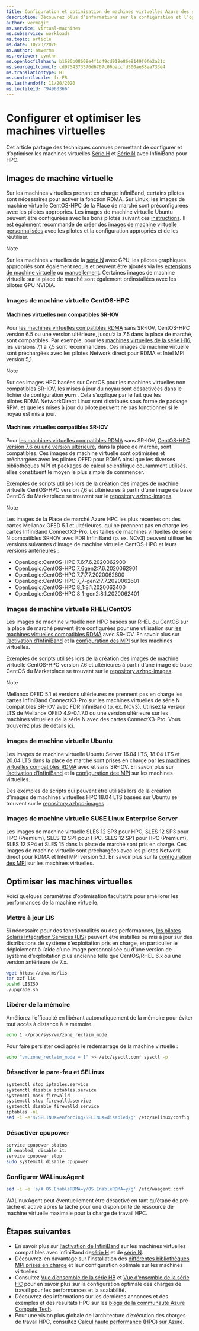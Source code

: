 ```yaml
---
title: Configuration et optimisation de machines virtuelles Azure des séries H et N avec InfiniBand
description: Découvrez plus d’informations sur la configuration et l’optimisation des machines virtuelles Série H et Série N avec InfiniBand pour HPC.
author: vermagit
ms.service: virtual-machines
ms.subservice: workloads
ms.topic: article
ms.date: 10/23/2020
ms.author: amverma
ms.reviewer: cynthn
ms.openlocfilehash: b1686b08608e4f1c49cd918e86e8149f0fe2a21c
ms.sourcegitcommit: cd9754373576d6767c06baccfd500ae88ea733e4
ms.translationtype: HT
ms.contentlocale: fr-FR
ms.lasthandoff: 11/20/2020
ms.locfileid: "94963366"
---
```

# <a name="configure-and-optimize-vms"></a>Configurer et optimiser les machines virtuelles

Cet article partage des techniques connues permettant de configurer et d’optimiser les machines virtuelles [Série H](../../sizes-hpc.md) et [Série N](../../sizes-gpu.md) avec InfiniBand pour HPC.

## <a name="vm-images"></a>Images de machine virtuelle
Sur les machines virtuelles prenant en charge InfiniBand, certains pilotes sont nécessaires pour activer la fonction RDMA. Sur Linux, les images de machine virtuelle CentOS-HPC de la Place de marché sont préconfigurées avec les pilotes appropriés. Les images de machine virtuelle Ubuntu peuvent être configurées avec les bons pilotes suivant ces [instructions](https://techcommunity.microsoft.com/t5/azure-compute/configuring-infiniband-for-ubuntu-hpc-and-gpu-vms/ba-p/1221351). Il est également recommandé de créer des [images de machine virtuelle personnalisées](../../linux/tutorial-custom-images.md) avec les pilotes et la configuration appropriés et de les réutiliser.

> [!NOTE]
> Sur les machines virtuelles de la [série N](../../sizes-gpu.md) avec GPU, les pilotes graphiques appropriés sont également requis et peuvent être ajoutés via les [extensions de machine virtuelle](../../extensions/hpccompute-gpu-linux.md) ou [manuellement](../../linux/n-series-driver-setup.md). Certaines images de machine virtuelle sur la place de marché sont également préinstallées avec les pilotes GPU NVIDIA.

### <a name="centos-hpc-vm-images"></a>Images de machine virtuelle CentOS-HPC

#### <a name="non-sr-iov-enabled-vms"></a>Machines virtuelles non compatibles SR-IOV
Pour [les machines virtuelles compatibles RDMA](../../sizes-hpc.md#rdma-capable-instances) sans SR-IOV, CentOS-HPC version 6.5 ou une version ultérieure, jusqu’à la 7.5 dans la place de marché, sont compatibles. Par exemple, pour les [machines virtuelles de la série H16](../../h-series.md), les versions 7,1 à 7,5 sont recommandées. Ces images de machine virtuelle sont préchargées avec les pilotes Network direct pour RDMA et Intel MPI version 5,1.

> [!NOTE]
> Sur ces images HPC basées sur CentOS pour les machines virtuelles non compatibles SR-IOV, les mises à jour du noyau sont désactivées dans le fichier de configuration **yum** . Cela s’explique par le fait que les pilotes RDMA NetworkDirect Linux sont distribués sous forme de package RPM, et que les mises à jour du pilote peuvent ne pas fonctionner si le noyau est mis à jour.

#### <a name="sr-iov-enabled-vms"></a>Machines virtuelles compatibles SR-IOV
  Pour [les machines virtuelles compatibles RDMA](../../sizes-hpc.md#rdma-capable-instances) sans SR-IOV, [CentOS-HPC version 7.6 ou une version ultérieure](https://techcommunity.microsoft.com/t5/Azure-Compute/CentOS-HPC-VM-Image-for-SR-IOV-enabled-Azure-HPC-VMs/ba-p/665557), dans la place de marché, sont compatibles. Ces images de machine virtuelle sont optimisées et préchargées avec les pilotes OFED pour RDMA ainsi que les diverses bibliothèques MPI et packages de calcul scientifique couramment utilisés. elles constituent le moyen le plus simple de commencer.

  Exemples de scripts utilisés lors de la création des images de machine virtuelle CentOS-HPC version 7,6 et ultérieures à partir d’une image de base CentOS du Marketplace se trouvent sur le [repository azhpc-images](https://github.com/Azure/azhpc-images/tree/master/centos).
  
  > [!NOTE] 
  > Les images de la Place de marché Azure HPC les plus récentes ont des cartes Mellanox OFED 5.1 et ultérieures, qui ne prennent pas en charge les cartes InfiniBand ConnectX3-Pro. Les tailles de machines virtuelles de série N compatibles SR-IOV avec FDR InfiniBand (p. ex. NCv3) peuvent utiliser les versions suivantes d’image de machine virtuelle CentOS-HPC et leurs versions antérieures :
  >- OpenLogic:CentOS-HPC:7.6:7.6.2020062900
  >- OpenLogic:CentOS-HPC:7_6gen2:7.6.2020062901
  >- OpenLogic:CentOS-HPC:7.7:7.7.2020062600
  >- OpenLogic:CentOS-HPC:7_7-gen2:7.7.2020062601
  >- OpenLogic:CentOS-HPC:8_1:8.1.2020062400
  >- OpenLogic:CentOS-HPC:8_1-gen2:8.1.2020062401


### <a name="rhelcentos-vm-images"></a>Images de machine virtuelle RHEL/CentOS
Les images de machine virtuelle non HPC basées sur RHEL ou CentOS sur la place de marché peuvent être configurées pour une utilisation sur [les machines virtuelles compatibles RDMA](../../sizes-hpc.md#rdma-capable-instances) avec SR-IOV. En savoir plus sur [l’activation d’InfiniBand](enable-infiniband.md) et la [configuration des MPI](setup-mpi.md) sur les machines virtuelles.

  Exemples de scripts utilisés lors de la création des images de machine virtuelle CentOS-HPC version 7.6 et ultérieures à partir d’une image de base CentOS du Marketplace se trouvent sur le [repository azhpc-images](https://github.com/Azure/azhpc-images/tree/master/centos).
  
  > [!NOTE]
  > Mellanox OFED 5.1 et versions ultérieures ne prennent pas en charge les cartes InfiniBand ConnectX3-Pro sur les machines virtuelles de série N compatibles SR-IOV avec FDR InfiniBand (p. ex. NCv3). Utilisez la version LTS de Mellanox OFED 4.9-0.1.7.0 ou une version ultérieure sur les machines virtuelles de la série N avec des cartes ConnectX3-Pro. Vous trouverez plus de détails [ici](https://www.mellanox.com/products/infiniband-drivers/linux/mlnx_ofed).

### <a name="ubuntu-vm-images"></a>Images de machine virtuelle Ubuntu
Les images de machine virtuelle Ubuntu Server 16.04 LTS, 18.04 LTS et 20.04 LTS dans la place de marché sont prises en charge par [les machines virtuelles compatibles RDMA](../../sizes-hpc.md#rdma-capable-instances) avec et sans SR-IOV. En savoir plus sur [l’activation d’InfiniBand](enable-infiniband.md) et la [configuration dee MPI](setup-mpi.md) sur les machines virtuelles.

  Des exemples de scripts qui peuvent être utilisés lors de la création d’images de machines virtuelles HPC 18.04 LTS basées sur Ubuntu se trouvent sur le [repository azhpc-images](https://github.com/Azure/azhpc-images/tree/master/ubuntu/ubuntu-18.x/ubuntu-18.04-hpc).

### <a name="suse-linux-enterprise-server-vm-images"></a>Images de machine virtuelle SUSE Linux Enterprise Server
Les images de machine virtuelle SLES 12 SP3 pour HPC, SLES 12 SP3 pour HPC (Premium), SLES 12 SP1 pour HPC, SLES 12 SP1 pour HPC (Premium), SLES 12 SP4 et SLES 15 dans la place de marché sont pris en charge. Ces images de machine virtuelle sont préchargées avec les pilotes Network direct pour RDMA et Intel MPI version 5.1. En savoir plus sur la [configuration des MPI](setup-mpi.md) sur les machines virtuelles.

## <a name="optimize-vms"></a>Optimiser les machines virtuelles

Voici quelques paramètres d’optimisation facultatifs pour améliorer les performances de la machine virtuelle.

### <a name="update-lis"></a>Mettre à jour LIS

Si nécessaire pour des fonctionnalités ou des performances, [les pilotes Solaris Integration Services (LIS)](../../linux/endorsed-distros.md) peuvent être installés ou mis à jour sur des distributions de système d’exploitation pris en charge, en particulier le déploiement à l’aide d’une image personnalisée ou d’une version de système d’exploitation plus ancienne telle que CentOS/RHEL 6.x ou une version antérieure de 7.x.

```bash
wget https://aka.ms/lis
tar xzf lis
pushd LISISO
./upgrade.sh
```

### <a name="reclaim-memory"></a>Libérer de la mémoire

Améliorez l’efficacité en libérant automatiquement de la mémoire pour éviter tout accès à distance à la mémoire.

```bash
echo 1 >/proc/sys/vm/zone_reclaim_mode
```

Pour faire persister ceci après le redémarrage de la machine virtuelle :

```bash
echo "vm.zone_reclaim_mode = 1" >> /etc/sysctl.conf sysctl -p
```

### <a name="disable-firewall-and-selinux"></a>Désactiver le pare-feu et SELinux

```bash
systemctl stop iptables.service
systemctl disable iptables.service
systemctl mask firewalld
systemctl stop firewalld.service
systemctl disable firewalld.service
iptables -nL
sed -i -e's/SELINUX=enforcing/SELINUX=disabled/g' /etc/selinux/config
```

### <a name="disable-cpupower"></a>Désactiver cpupower

```bash
service cpupower status
if enabled, disable it:
service cpupower stop
sudo systemctl disable cpupower
```

### <a name="configure-walinuxagent"></a>Configurer WALinuxAgent

```bash
sed -i -e 's/# OS.EnableRDMA=y/OS.EnableRDMA=y/g' /etc/waagent.conf
```
WALinuxAgent peut éventuellement être désactivé en tant qu’étape de pré-tâche et activé après la tâche pour une disponibilité de ressource de machine virtuelle maximale pour la charge de travail HPC.


## <a name="next-steps"></a>Étapes suivantes

- En savoir plus sur [l’activation de InfiniBand](enable-infiniband.md) sur les machines virtuelles compatibles avec InfiniBand de[série H](../../sizes-hpc.md) et de [série N](../../sizes-gpu.md).
- Découvrez-en davantage sur l’installation des [différentes bibliothèques MPI prises en charge](setup-mpi.md) et leur configuration optimale sur les machines virtuelles.
- Consultez [Vue d’ensemble de la série HB](hb-series-overview.md) et [Vue d’ensemble de la série HC](hc-series-overview.md) pour en savoir plus sur la configuration optimale des charges de travail pour les performances et la scalabilité.
- Découvrez des informations sur les dernières annonces et des exemples et des résultats HPC sur les [blogs de la communauté Azure Compute Tech](https://techcommunity.microsoft.com/t5/azure-compute/bg-p/AzureCompute).
- Pour une vision plus globale de l’architecture d’exécution des charges de travail HPC, consultez [Calcul haute performance (HPC) sur Azure](/azure/architecture/topics/high-performance-computing/).
